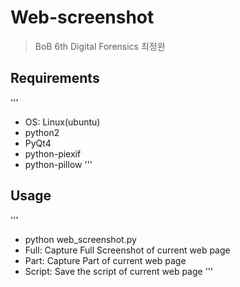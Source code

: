 # Web-screenshot

>BoB 6th Digital Forensics
>최정완


## Requirements
'''
- OS: Linux(ubuntu)
- python2
- PyQt4
- python-piexif
- python-pillow
'''

## Usage
'''
- python web_screenshot.py
- Full: Capture Full Screenshot of current web page
- Part: Capture Part of current web page
- Script: Save the script of current web page
'''
